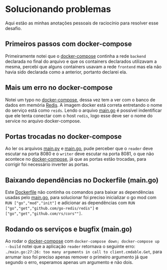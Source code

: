 # Solucionando problemas

Aqui estão as minhas anotações pessoais de raciocínio para resolver esse desafio.

## Primeiros passos com docker-compose

Primeiramente notei que o [docker-compose](./docker-compose.yaml) continha a rede `backend` declarada no final do arquivo e que os containers declarados utilizavam a mesma, percebi que alguns containers usavam a rede `frontend` mas ela não havia sido declarada como a anterior, portanto declarei ela.

## Mais um erro no docker-compose

Notei um typo no [docker-compose](./docker-compose.yaml), dessa vez tem a ver com o banco de dados em memória [Redis](https://redis.io/). A imagem docker está correta entretando o nome do serviço está como `reids`. Lendo o arquivo [main.go](./services/reader/main.go) é possível indentificar que ele tenta conectar com o host `redis`, logo esse deve ser o nome do service no arquivo docker-compose.

## Portas trocadas no docker-compose

Ao ler os arquivos [main.py](./services/writer/main.py) e [main.go](./services/reader/main.go), pude perceber que o `reader` deve escutar na porta 8080 e o `writer` deve escutar na porta 8081, o que não acontece no [docker-compose](./docker-compose.yaml), já que as portas estão trocadas, para corrigir foi necessário inverter as portas.

## Baixando dependências no Dockerfile (main.go)

Este [Dockerfile](./services/reader/Dockerfile) não continha os comandos para baixar as dependências usadas pelo [main.go](./services/reader/main.go), para solucionar foi preciso inicializar o go mod com `RUN ["go","mod","init"]` e adicionar as dependências com `RUN ["go","get","github.com/go-redis/redis"]` e `["go","get","github.com/rs/cors""]`.

## Rodando os serviços e bugfix (main.go)

Ao rodar o  [docker-compose](./docker-compose.yaml) com `docker-compose down; docker-compose up --build` notei que a aplicação `reader` retornava o seguinte erro: `./main.go:27:26: too many arguments in call to client.cmdable.Get`, para arrumar isso foi preciso apenas remover o primeiro argumento já que segundo o erro, esperamos apenas um argumento e não dois.

